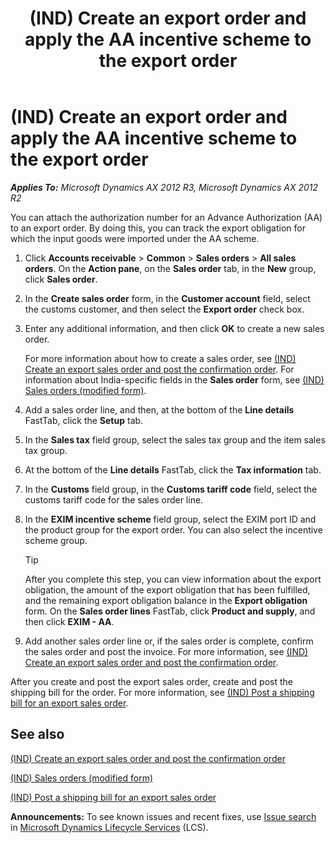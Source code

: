 ﻿---
title: (IND) Create an export order and apply the AA incentive scheme to the export order
TOCTitle: (IND) Create an export order and apply the AA incentive scheme to the export order
ms:assetid: d034e62b-2b5e-4826-8ae9-08f5f68e6ee8
ms:mtpsurl: https://technet.microsoft.com/en-us/library/JJ664900(v=AX.60)
ms:contentKeyID: 49386229
ms.date: 04/18/2014
mtps_version: v=AX.60
f1_keywords:
- (IND)
- india
- AA
- Advance Authorization
- Advanced Authorization
- customs incentive scheme
- EXIM incentive scheme
- export order
- incentive scheme
- AA incentive scheme
- EXIM export order
- India customs incentive scheme
---

# (IND) Create an export order and apply the AA incentive scheme to the export order 


_**Applies To:** Microsoft Dynamics AX 2012 R3, Microsoft Dynamics AX 2012 R2_

You can attach the authorization number for an Advance Authorization (AA) to an export order. By doing this, you can track the export obligation for which the input goods were imported under the AA scheme.

1.  Click **Accounts receivable** \> **Common** \> **Sales orders** \> **All sales orders**. On the **Action pane**, on the **Sales order** tab, in the **New** group, click **Sales order**.

2.  In the **Create sales order** form, in the **Customer account** field, select the customs customer, and then select the **Export order** check box.

3.  Enter any additional information, and then click **OK** to create a new sales order.
    
    For more information about how to create a sales order, see [(IND) Create an export sales order and post the confirmation order](ind-create-an-export-sales-order-and-post-the-confirmation-order.md). For information about India-specific fields in the **Sales order** form, see [(IND) Sales orders (modified form)](https://technet.microsoft.com/en-us/library/jj677998\(v=ax.60\)).

4.  Add a sales order line, and then, at the bottom of the **Line details** FastTab, click the **Setup** tab.

5.  In the **Sales tax** field group, select the sales tax group and the item sales tax group.

6.  At the bottom of the **Line details** FastTab, click the **Tax information** tab.

7.  In the **Customs** field group, in the **Customs tariff code** field, select the customs tariff code for the sales order line.

8.  In the **EXIM incentive scheme** field group, select the EXIM port ID and the product group for the export order. You can also select the incentive scheme group.
    

    > [!TIP]
    > <P>After you complete this step, you can view information about the export obligation, the amount of the export obligation that has been fulfilled, and the remaining export obligation balance in the <STRONG>Export obligation</STRONG> form. On the <STRONG>Sales order lines</STRONG> FastTab, click <STRONG>Product and supply</STRONG>, and then click <STRONG>EXIM - AA</STRONG>.</P>



9.  Add another sales order line or, if the sales order is complete, confirm the sales order and post the invoice. For more information, see [(IND) Create an export sales order and post the confirmation order](ind-create-an-export-sales-order-and-post-the-confirmation-order.md).

After you create and post the export sales order, create and post the shipping bill for the order. For more information, see [(IND) Post a shipping bill for an export sales order](ind-post-a-shipping-bill-for-an-export-sales-order.md).

## See also

[(IND) Create an export sales order and post the confirmation order](ind-create-an-export-sales-order-and-post-the-confirmation-order.md)

[(IND) Sales orders (modified form)](https://technet.microsoft.com/en-us/library/jj677998\(v=ax.60\))

[(IND) Post a shipping bill for an export sales order](ind-post-a-shipping-bill-for-an-export-sales-order.md)

  
**Announcements:** To see known issues and recent fixes, use [Issue search](http://go.microsoft.com/fwlink/?linkid=389258) in [Microsoft Dynamics Lifecycle Services](http://go.microsoft.com/fwlink/?linkid=306505) (LCS).

